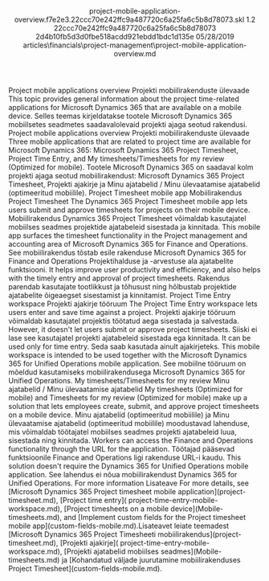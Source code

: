 <?xml version="1.0" encoding="UTF-8"?>
<xliff xmlns:logoport="urn:logoport:xliffeditor:xliff-extras:1.0" xmlns:tilt="urn:logoport:xliffeditor:tilt-non-translatables:1.0" xmlns:xsi="http://www.w3.org/2001/XMLSchema-instance" xmlns="urn:oasis:names:tc:xliff:document:1.2" xmlns:xliffext="urn:microsoft:content:schema:xliffextensions" version="1.2" xsi:schemaLocation="urn:oasis:names:tc:xliff:document:1.2 xliff-core-1.2-transitional.xsd">
  <file datatype="xml" source-language="en-US" original="project-mobile-application-overview.md" target-language="et-EE">
    <header>
      <tool tool-company="Microsoft" tool-version="1.0-d915bc8" tool-name="mdxliff" tool-id="mdxliff"/>
      <xliffext:skl_file_name>project-mobile-application-overview.f7e2e3.22ccc70e242ffc9a487720c6a25fa6c5b8d78073.skl</xliffext:skl_file_name>
      <xliffext:version>1.2</xliffext:version>
      <xliffext:ms.openlocfilehash>22ccc70e242ffc9a487720c6a25fa6c5b8d78073</xliffext:ms.openlocfilehash>
      <xliffext:ms.sourcegitcommit>2d4b10fb5d3d0fbe518acdd921ebdd1bdc1d135e</xliffext:ms.sourcegitcommit>
      <xliffext:ms.lasthandoff>05/28/2019</xliffext:ms.lasthandoff>
      <xliffext:ms.openlocfilepath>articles\financials\project-management\project-mobile-application-overview.md</xliffext:ms.openlocfilepath>
    </header>
    <body>
      <group extype="content" id="content">
        <trans-unit xml:space="preserve" translate="yes" id="101" restype="x-metadata">
          <source>Project mobile applications overview</source>
        <target logoport:matchpercent="101" state="translated" state-qualifier="leveraged-tm">Projekti mobiilirakenduste ülevaade</target></trans-unit>
        <trans-unit xml:space="preserve" translate="yes" id="102" restype="x-metadata">
          <source>This topic provides general information about the project time-related applications for Microsoft Dynamics 365 that are available on a mobile device.</source>
        <target logoport:matchpercent="101" state="translated" state-qualifier="leveraged-tm">Selles teemas kirjeldatakse tootele Microsoft Dynamics 365 mobiilsetes seadmetes saadavalolevaid projekti ajaga seotud rakendusi.</target></trans-unit>
        <trans-unit xml:space="preserve" translate="yes" id="103">
          <source>Project mobile applications overview</source>
        <target logoport:matchpercent="101" state="translated" state-qualifier="leveraged-tm">Projekti mobiilirakenduste ülevaade</target></trans-unit>
        <trans-unit xml:space="preserve" translate="yes" id="104">
          <source>Three mobile applications that are related to project time are available for Microsoft Dynamics 365: Microsoft Dynamics 365 Project Timesheet, Project Time Entry, and My timesheets/Timesheets for my review (Optimized for mobile).</source>
        <target logoport:matchpercent="101" state="translated" state-qualifier="leveraged-tm">Tootele Microsoft Dynamics 365 on saadaval kolm projekti ajaga seotud mobiilirakendust: Microsoft Dynamics 365 Project Timesheet, Projekti ajakirje ja Minu ajatabelid / Minu ülevaatamise ajatabelid (optimeeritud mobiilile).</target></trans-unit>
        <trans-unit xml:space="preserve" translate="yes" id="105">
          <source>Project Timesheet mobile app</source>
        <target logoport:matchpercent="101" state="translated" state-qualifier="leveraged-tm">Mobiilirakendus Project Timesheet</target></trans-unit>
        <trans-unit xml:space="preserve" translate="yes" id="106">
          <source>The Dynamics 365 Project Timesheet mobile app lets users submit and approve timesheets for projects on their mobile device.</source>
        <target logoport:matchpercent="101" state="translated" state-qualifier="leveraged-tm">Mobiilirakendus Dynamics 365 Project Timesheet võimaldab kasutajatel mobiilses seadmes projektide ajatabeleid sisestada ja kinnitada.</target></trans-unit>
        <trans-unit xml:space="preserve" translate="yes" id="107">
          <source>This mobile app surfaces the timesheet functionality in the Project management and accounting area of Microsoft Dynamics 365 for Finance and Operations.</source>
        <target logoport:matchpercent="101" state="translated" state-qualifier="leveraged-tm">See mobiilirakendus tõstab esile rakenduse Microsoft Dynamics 365 for Finance and Operations Projektihalduse ja -arvestuse ala ajatabelite funktsiooni.</target></trans-unit>
        <trans-unit xml:space="preserve" translate="yes" id="108">
          <source>It helps improve user productivity and efficiency, and also helps with the timely entry and approval of project timesheets.</source>
        <target logoport:matchpercent="101" state="translated" state-qualifier="leveraged-tm">Rakendus parendab kasutajate tootlikkust ja tõhusust ning hõlbustab projektide ajatabelite õigeaegset sisestamist ja kinnitamist.</target></trans-unit>
        <trans-unit xml:space="preserve" translate="yes" id="109">
          <source>Project Time Entry workspace</source>
        <target logoport:matchpercent="101" state="translated" state-qualifier="leveraged-tm">Projekti ajakirje tööruum</target></trans-unit>
        <trans-unit xml:space="preserve" translate="yes" id="110">
          <source>The Project Time Entry workspace lets users enter and save time against a project.</source>
        <target logoport:matchpercent="101" state="translated" state-qualifier="leveraged-tm">Projekti ajakirje tööruum võimaldab kasutajatel projektis töötatud aega sisestada ja salvestada.</target></trans-unit>
        <trans-unit xml:space="preserve" translate="yes" id="111">
          <source>However, it doesn't let users submit or approve project timesheets.</source>
        <target logoport:matchpercent="101" state="translated" state-qualifier="leveraged-tm">Siiski ei lase see kasutajatel projekti ajatabeleid sisestada ega kinnitada.</target></trans-unit>
        <trans-unit xml:space="preserve" translate="yes" id="112">
          <source>It can be used only for time entry.</source>
        <target logoport:matchpercent="101" state="translated" state-qualifier="leveraged-tm">Seda saab kasutada ainult ajakirjeteks.</target></trans-unit>
        <trans-unit xml:space="preserve" translate="yes" id="113">
          <source>This mobile workspace is intended to be used together with the Microsoft Dynamics 365 for Unified Operations mobile application.</source>
        <target logoport:matchpercent="101" state="translated" state-qualifier="leveraged-tm">See mobiilne tööruum on mõeldud kasutamiseks mobiilirakendusega Microsoft Dynamics 365 for Unified Operations.</target></trans-unit>
        <trans-unit xml:space="preserve" translate="yes" id="114">
          <source>My timesheets/Timesheets for my review</source>
        <target logoport:matchpercent="101" state="translated" state-qualifier="leveraged-tm">Minu ajatabelid / Minu ülevaatamise ajatabelid</target></trans-unit>
        <trans-unit xml:space="preserve" translate="yes" id="115">
          <source>My timesheets (Optimized for mobile) and Timesheets for my review (Optimized for mobile) make up a solution that lets employees create, submit, and approve project timesheets on a mobile device.</source>
        <target logoport:matchpercent="101" state="translated" state-qualifier="leveraged-tm">Minu ajatabelid (optimeeritud mobiilile) ja Minu ülevaatamise ajatabelid (optimeeritud mobiilile) moodustavad lahenduse, mis võimaldab töötajatel mobiilses seadmes projekti ajatabeleid luua, sisestada ning kinnitada.</target></trans-unit>
        <trans-unit xml:space="preserve" translate="yes" id="116">
          <source>Workers can access the Finance and Operations functionality through the URL for the application.</source>
        <target logoport:matchpercent="101" state="translated" state-qualifier="leveraged-tm">Töötajad pääsevad funktsioonile Finance and Operations ligi rakenduse URL-i kaudu.</target></trans-unit>
        <trans-unit xml:space="preserve" translate="yes" id="117">
          <source>This solution doesn't require the Dynamics 365 for Unified Operations mobile application.</source>
        <target logoport:matchpercent="101" state="translated" state-qualifier="leveraged-tm">See lahendus ei nõua mobiilirakendust Dynamics 365 for Unified Operations.</target></trans-unit>
        <trans-unit xml:space="preserve" translate="yes" id="118">
          <source>For more information</source>
        <target logoport:matchpercent="101" state="translated" state-qualifier="leveraged-tm">Lisateave</target></trans-unit>
        <trans-unit xml:space="preserve" translate="yes" id="119">
          <source>For more details, see <bpt id="p1">[</bpt>Microsoft Dynamics 365 Project timesheet mobile application<ept id="p1">](project-timesheet.md)</ept>, <bpt id="p2">[</bpt>Project time entry<ept id="p2">]( project-time-entry-mobile-workspace.md)</ept>, <bpt id="p3">[</bpt>Project timesheets on a mobile device<ept id="p3">](Mobile-timesheets.md)</ept>, and <bpt id="p4">[</bpt>Implement custom fields for the Project timesheet mobile app<ept id="p4">](custom-fields-mobile.md)</ept>.</source><target logoport:matchpercent="70" state="translated" state-qualifier="leveraged-mt">Lisateavet leiate teemadest <bpt id="p1">[</bpt>Microsoft Dynamics 365 Project Timesheeti mobiilirakendus<ept id="p1">](project-timesheet.md)</ept>, <bpt id="p2">[</bpt>Projekti ajakirje<ept id="p2">]( project-time-entry-mobile-workspace.md)</ept>, <bpt id="p3">[</bpt>Projekti ajatabelid mobiilses seadmes<ept id="p3">](Mobile-timesheets.md)</ept> ja <bpt id="p4">[</bpt>Kohandatud väljade juurutamine mobiilirakenduses Project Timesheet<ept id="p4">](custom-fields-mobile.md)</ept>.</target>
        </trans-unit>
      </group>
    </body>
  </file>
</xliff>